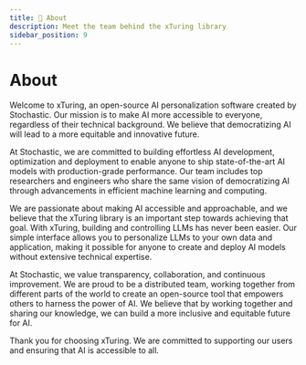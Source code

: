 ```yaml
---
title: 👤 About
description: Meet the team behind the xTuring library
sidebar_position: 9
---
```


# About

Welcome to xTuring, an open-source AI personalization software created by Stochastic. Our mission is to make AI more accessible to everyone, regardless of their technical background. We believe that democratizing AI will lead to a more equitable and innovative future.

At Stochastic, we are committed to building effortless AI development, optimization and deployment to enable anyone to ship state-of-the-art AI models with production-grade performance. Our team includes top researchers and engineers who share the same vision of democratizing AI through advancements in efficient machine learning and computing.

We are passionate about making AI accessible and approachable, and we believe that the xTuring library is an important step towards achieving that goal. With xTuring, building and controlling LLMs has never been easier. Our simple interface allows you to personalize LLMs to your own data and application, making it possible for anyone to create and deploy AI models without extensive technical expertise.

At Stochastic, we value transparency, collaboration, and continuous improvement. We are proud to be a distributed team, working together from different parts of the world to create an open-source tool that empowers others to harness the power of AI. We believe that by working together and sharing our knowledge, we can build a more inclusive and equitable future for AI.

Thank you for choosing xTuring. We are committed to supporting our users and ensuring that AI is accessible to all.
